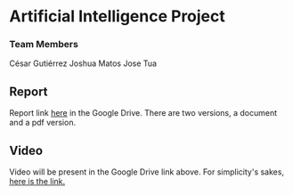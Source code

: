 # Artificial Intelligence Project  

### Team Members
César Gutiérrez
Joshua Matos
Jose Tua

## Report  
Report link [here](https://drive.google.com/file/d/1e23F9C0dDvs3-nKbAc9tvfxAghIJAGy3/view?usp=sharing) in the Google Drive.
There are two versions, a document and a pdf version.  


## Video  
Video will be present in the Google Drive link above. 
For simplicity's sakes, [here is the link.](https://drive.google.com/file/d/1XeYR9H557RGT-oxsOOtXzYr-FP3y0CSq/view?usp=sharing)  

